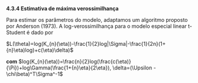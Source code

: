 **4.3.4 Estimativa de máxima verossimilhança**

Para estimar os parâmetros do modelo, adaptamos um algoritmo proposto por Anderson (1973). A log-verossimilhança para o modelo especial linear t-Student é dado por

$L(\theta)=log(K_{n}(\eta))-\frac{1}{2}log|\Sigma|-\frac{1}{2n}(1+{n}\eta)log)+c(\eta)\delta)$
        
**com** $log(K_{n}(\eta))=\frac{n}{2}log(\frac{c(\eta)}{\Pi})+log\Gamma(\frac{1+{n}\eta}{2\eta}), \delta=(\Upsilon - \chi\beta)^T\Sigma^-1$
